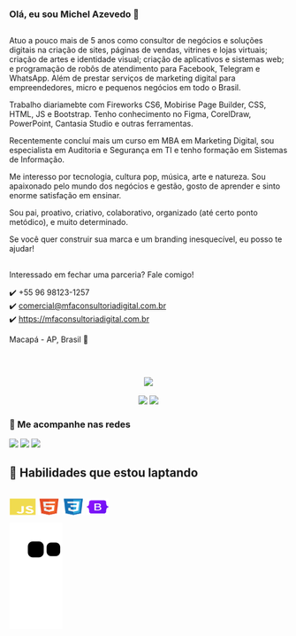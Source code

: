 ### Olá, eu sou Michel Azevedo 👋

##

Atuo a pouco mais de 5 anos como consultor de negócios e soluções digitais na criação de sites, páginas de vendas, vitrines e lojas virtuais; criação de artes e identidade visual; criação de aplicativos e sistemas web; e programação de robôs de atendimento para Facebook, Telegram e WhatsApp. Além de prestar serviços de marketing digital para empreendedores, micro e pequenos negócios em todo o Brasil.

Trabalho diariamebte com Fireworks CS6, Mobirise Page Builder, CSS, HTML, JS e Bootstrap. Tenho conhecimento no Figma, CorelDraw, PowerPoint, Cantasia Studio e outras ferramentas.

Recentemente concluí mais um curso em MBA em Marketing Digital, sou especialista em Auditoria e Segurança em TI e tenho formação em Sistemas de Informação.

Me interesso por tecnologia, cultura pop, música, arte e natureza. Sou apaixonado pelo mundo dos negócios e gestão, gosto de aprender e sinto enorme satisfação em ensinar.

Sou pai, proativo, criativo, colaborativo, organizado (até certo ponto metódico), e muito determinado.

Se você quer construir sua marca e um branding inesquecível, eu posso te ajudar!

##

Interessado em fechar uma parceria? Fale comigo!

✔️ +55 96 98123-1257
<br/>
✔️ comercial@mfaconsultoriadigital.com.br
<br/>
✔️ https://mfaconsultoriadigital.com.br
<br/>

Macapá - AP, Brasil 🏡 

##

<br/>

<p align = "center">
 <img height="285em" src="https://activity-graph.herokuapp.com/graph?username=michelfariasazevedo&theme=xcode">
</p> 

<p align="center">

<img height="160em" src="https://github-readme-streak-stats.herokuapp.com/?user=michelfariasazevedo&show_icons=true&locale=en&layout=compact&theme=dark" />
<img height="160em" src="https://github-readme-stats.vercel.app/api?username=michelfariasazevedo&theme=midnight-purple&show_icons=true"/>
</p>

<p align="center"></p>

### 📱 Me acompanhe nas redes
  
<div> 
 <a href="https://discord.io/michelfariasazevedo" target="_blank"><img src="https://img.shields.io/badge/Discord-7289DA?style=for-the-badge&logo=discord&logoColor=white" target="_blank"></a> 
  <a href="https://www.linkedin.com/in/azevedomichel" target="_blank"><img src="https://img.shields.io/badge/-LinkedIn-%230077B5?style=for-the-badge&logo=linkedin&logoColor=white" target="_blank"></a>
  <a href = "mailto:michelfariasazevedo@gmail.com"><img src="https://img.shields.io/badge/-Gmail-%23333?style=for-the-badge&logo=gmail&logoColor=white" target="_blank"></a>
  
## 🚀 Habilidades que estou laptando

<div style="display: inline_block"><br/>
  <img align="center" alt="Michel-Js" height="30" width="48" src="https://raw.githubusercontent.com/devicons/devicon/master/icons/javascript/javascript-plain.svg">
  <img align="center" alt="Michel-HTML" height="30" width="40" src="https://raw.githubusercontent.com/devicons/devicon/master/icons/html5/html5-original.svg">
  <img align="center" alt="Michel-CSS" height="30" width="40" src="https://raw.githubusercontent.com/devicons/devicon/master/icons/css3/css3-original.svg">
  <img align="center" alt="Michel-CSS" height="30" width="40" src="https://raw.githubusercontent.com/devicons/devicon/master/icons/bootstrap/bootstrap-original.svg">
  
</div>
  
 ![Snake animation](https://github.com/michelfariasazevedo/michelfariasazevedo/blob/output/github-contribution-grid-snake.svg)

